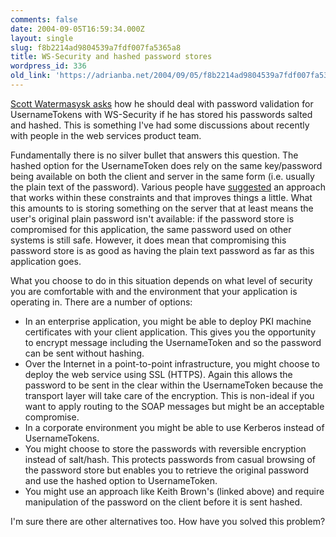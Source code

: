 ```yaml
---
comments: false
date: 2004-09-05T16:59:34.000Z
layout: single
slug: f8b2214ad9804539a7fdf007fa5365a8
title: WS-Security and hashed password stores
wordpress_id: 336
old_link: 'https://adrianba.net/2004/09/05/f8b2214ad9804539a7fdf007fa5365a8/'
---
```

[Scott
Watermasysk asks](http://scottwater.com/blog/archive/2004/09/04/13221) how he should deal with password validation
for UsernameTokens with WS-Security if he has stored his passwords
salted and hashed. This is something I've had some discussions
about recently with people in the web services product team.

Fundamentally there is no silver bullet that answers this
question. The hashed option for the UsernameToken does rely on the
same key/password being available on both the client and server in
the same form (i.e. usually the plain text of the password).
Various people have
[
suggested](http://pluralsight.com/blogs/keith/archive/2004/07/03/1532.aspx) an approach that works within these constraints and
that improves things a little. What this amounts to is storing
something on the server that at least means the user's original
plain password isn't available: if the password store is
compromised for this application, the same password used on other
systems is still safe. However, it does mean that compromising this
password store is as good as having the plain text password as far
as this application goes.

What you choose to do in this situation depends on what level of
security you are comfortable with and the environment that your
application is operating in. There are a number of options:

  * In an enterprise application, you might be able to deploy PKI
machine certificates with your client application. This gives you
the opportunity to encrypt message including the UsernameToken and
so the password can be sent without hashing.
  * Over the Internet in a point-to-point infrastructure, you might
choose to deploy the web service using SSL (HTTPS). Again this
allows the password to be sent in the clear within the
UsernameToken because the transport layer will take care of the
encryption. This is non-ideal if you want to apply routing to the
SOAP messages but might be an acceptable compromise.
  * In a corporate environment you might be able to use Kerberos
instead of UsernameTokens.
  * You might choose to store the passwords with reversible
encryption instead of salt/hash. This protects passwords from
casual browsing of the password store but enables you to retrieve
the original password and use the hashed option to
UsernameToken.
  * You might use an approach like Keith Brown's (linked above) and
require manipulation of the password on the client before it is
sent hashed.

I'm sure there are other alternatives too. How have you solved
this problem?
